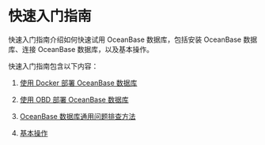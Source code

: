 # 快速入门指南

快速入门指南介绍如何快速试用 OceanBase 数据库，包括安装 OceanBase 数据库、连接 OceanBase 数据库，以及基本操作。

快速入门指南包含以下内容：

1. [使用 Docker 部署 OceanBase 数据库](../200.quick-start/200.use-docker-to-deploy-oceanbase-database.md)

2. [使用 OBD 部署 OceanBase 数据库](../200.quick-start/400.use-obd-to-deploy-oceanbase-database.md)

3. [OceanBase 数据库通用问题排查方法](../200.quick-start/500.troubleshoot-general-oceanbase-database-issues.md)

4. [基本操作](600.basic-operations/100.database-operations.md)
